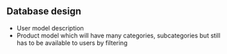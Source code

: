## Database design 

+ User model description 
+ Product model which will have many categories, subcategories but still has to be available to users by filtering
